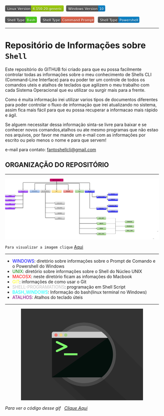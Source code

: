 ![](/images/Linux&#32;Version.png) &nbsp;![](/images/Windows&#32;Version.png)

![](/images/Shell&#32;Type-Bash.png) &nbsp; ![](/images/Shell&#32;Type-Command&#32;Prompt.png) &nbsp; ![](/images/Shell&#32;Type-Powershell.png)

---

# Repositório de Informações sobre **`Shell`**

  Este repositório do GITHUB foi criado para que eu possa facilmente controlar todas as informações sobre o meu conhecimento de Shells CLI (Command-Line Interface) para eu poder ter um controle de todos os comandos uteis e atalhos de teclados que agilizem o meu trabalho com cada Sistema Operacional que eu utilizar ou surgir mais para a frente.

  Como é muita informação irei utilizar varios tipos de documentos diferentes para poder controlar o fluxo de informação que irei atualizando no sistema, assim fica mais fácil para que eu possa recuperar a informacao mais rápido e ágil.

  Se alguem necessitar dessa informação sinta-se livre para baixar e se conhecer novos comandos,atalhos ou ate mesmo programas que não estao nos arquivos, por favor me mande um e-mail com as informações por escrito ou pelo menos o nome e para que servem!

  e-mail para contato: fantoshellcli@gmail.com


## ORGANIZAÇÃO DO REPOSITÓRIO

---

![](/images/Shell-Informations-Diagram.png)


`Para visualizar a imagem clique` [Aqui](https://github.com/F4NT0/Shell-Informations/raw/master/images/Shell-Informations-Diagram.png)

---

* <span style="color: blue">WINDOWS</span>: diretório sobre informações sobre o Prompt de Comando e o Powershell do Windows
* <span style="color: green">UNIX</span>: diretório sobre informações sobre o Shell do Núcleo UNIX
* <span style="color: red">MACOSX</span>: neste diretório ficam as infomações do Macbook
* <span style="color: yellow">GIT</span>: informações de como usar o Git
* <span style="color: silver">SHELL-PROGRAMATIONS</span>: programação em Shell Script
* <span style="color: #00ffff">BASH_WINDOWS</span>: Informação do bash(linux terminal no Windows)
* <span style="color: purple">ATALHOS</span>: Atalhos do teclado úteis   

---

<!--![gif](/images/terminal2.gif)-->

<p align="Center"><img src="images/terminal2.gif" with="300px" height="300px" tittle="image"></p>

_Para ver o código desse gif_ &nbsp; [_Clique Aqui_]()
      